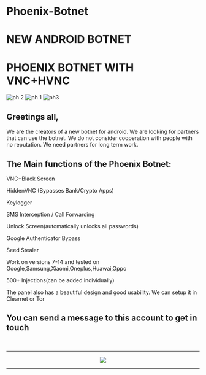 # Phoenix-Botnet
# NEW ANDROID BOTNET
# PHOENIX BOTNET WITH VNC+HVNC

![ph 2](https://github.com/Phoenixbotnet/Phoenix-botnet/assets/155639047/84f6937c-5dab-48d5-b816-6421f9d1f7ce)
![ph 1](https://github.com/Phoenixbotnet/Phoenix-botnet/assets/155639047/e96e212c-d2cf-47b1-987b-1f0038468fc1)
![ph3](https://github.com/Phoenixbotnet/Phoenix-botnet/assets/155639047/1552fcb5-0cd5-413e-aa66-ee1e603e38d1)

Greetings all,
---------------------------------------
We are the creators of a new botnet for android.
We are looking for partners that can use the botnet.
We do not consider cooperation with people with no reputation.
We need partners for long term work.

The Main functions of the Phoenix Botnet:
---------------------

VNC+Black Screen
    
HiddenVNC (Bypasses Bank/Crypto Apps)

Keylogger

SMS Interception / Call Forwarding

Unlock Screen(automatically unlocks all passwords)

Google Authenticator Bypass

Seed Stealer

Work on versions 7-14 and tested on Google,Samsung,Xiaomi,Oneplus,Huawai,Oppo 

500+ Injections(can be added individually)

The panel also has a beautiful design and good usability. 
We can setup it in Clearnet or Tor
 
You can send a message to this account to get in touch 
---                                        
<br><hr>
<p align="center">
<a href="https://t.me/aliendot" > <img src="https://img.shields.io/badge/Telegram-1DA1F2?style=for-the-badge&logo=Telegram&logoColor=white"> </a></p>
<hr>
<p align="center">
